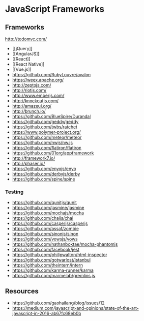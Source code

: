 # JavaScript Frameworks


## Frameworks

http://todomvc.com/

- [[jQuery]]
- [[AngularJS]]
- [[React]]
- [[React Native]]
- [[Vue.js]]
- https://github.com/RubyLouvre/avalon
- https://weex.apache.org/
- http://zeptojs.com/
- http://riotjs.com/
- http://www.emberjs.com/
- http://knockoutjs.com/
- http://amazeui.org/
- http://brunch.io/
- https://github.com/BlueSpire/Durandal
- https://github.com/geddy/geddy
- https://github.com/twbs/ratchet
- https://www.polymer-project.org/
- https://github.com/meteor/meteor
- https://github.com/nwjs/nw.js
- https://github.com/flatiron/flatiron
- https://github.com/01org/appframework
- http://framework7.io/
- http://phaser.io/
- https://github.com/enyojs/enyo
- https://github.com/derbyjs/derby
- https://github.com/spine/spine

### Testing

- https://github.com/qunitjs/qunit
- https://github.com/jasmine/jasmine
- https://github.com/mochajs/mocha
- https://github.com/chaijs/chai
- https://github.com/casperjs/casperjs
- https://github.com/assaf/zombie
- https://github.com/sinonjs/sinon
- https://github.com/vowsjs/vows
- https://github.com/nathanboktae/mocha-phantomjs
- https://github.com/facebook/jest
- https://github.com/philipwalton/html-inspector
- https://github.com/gotwarlost/istanbul
- https://github.com/theintern/intern
- https://github.com/karma-runner/karma
- https://github.com/marmelab/gremlins.js


## Resources

- https://github.com/gaohailang/blog/issues/12
- https://medium.com/javascript-and-opinions/state-of-the-art-javascript-in-2016-ab67fc68eb0b
